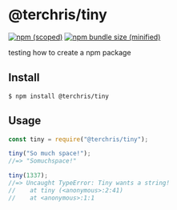 # @terchris/tiny

[![npm (scoped)](https://img.shields.io/npm/v/@terchris/tiny.svg)](https://www.npmjs.com/package/@terchris/tiny)
[![npm bundle size (minified)](https://img.shields.io/bundlephobia/min/@terchris/tiny.svg)](https://www.npmjs.com/package/@terchris/tiny)

testing how to create a npm package
## Install

```
$ npm install @terchris/tiny
```

## Usage

```js
const tiny = require("@terchris/tiny");

tiny("So much space!");
//=> "Somuchspace!"

tiny(1337);
//=> Uncaught TypeError: Tiny wants a string!
//    at tiny (<anonymous>:2:41)
//    at <anonymous>:1:1
```
